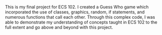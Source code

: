 This is my final project for ECS 102. I created a Guess Who game which incorporated the use of classes, graphics, random,
if statements, and numerous functions that call each other. Through this complex code, I was able to demonstrate my understanding
of concepts taught in ECS 102 to the full extent and go above and beyond with this project.
